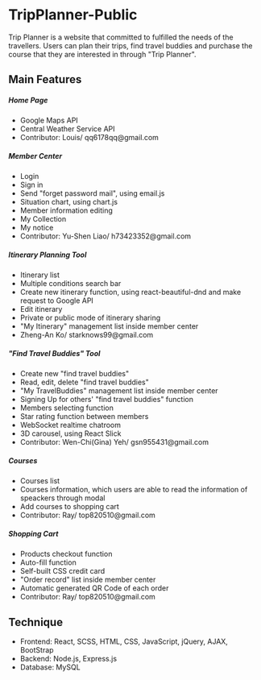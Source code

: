 # TripPlanner-Public
Trip Planner is a website that committed to fulfilled the needs of the travellers. Users can plan their trips, find travel buddies and purchase the course that they are interested in through "Trip Planner".


<h2>Main Features</h2>
<h5>Home Page</h5>
<ul>
  <li>Google Maps API</li>
  <li>Central Weather Service API</li>
  <li>Contributor: Louis/ qq6178qq@gmail.com</li>
</ul>
<h5>Member Center</h5>
<ul>
  <li>Login</li>
  <li>Sign in</li>
  <li>Send "forget password mail", using email.js</li>
  <li>Situation chart, using chart.js</li>
  <li>Member information editing</li>
  <li>My Collection</li>
  <li>My notice</li>
  <li>Contributor: Yu-Shen Liao/  h73423352@gmail.com</li>
</ul>
<h5>Itinerary Planning Tool</h5>
<ul>
  <li>Itinerary list</li>
  <li>Multiple conditions search bar</li>
  <li>Create new itinerary function, using react-beautiful-dnd and make request to Google API</li>
  <li>Edit itinerary</li>
  <li>Private or public mode of itinerary sharing</li>
  <li>"My Itinerary" management list inside member center</li>
  <li>Zheng-An Ko/ starknows99@gmail.com</li>
</ul>
<h5>"Find Travel Buddies" Tool</h5>
<ul>
  <li>Create new "find travel buddies"</li>
  <li>Read, edit, delete "find travel buddies"</li>
  <li>"My TravelBuddies" management list inside member center</li>
  <li>Signing Up for others' "find travel buddies" function</li>
  <li>Members selecting function</li>
  <li>Star rating function between members</li>
  <li>WebSocket realtime chatroom</li>
  <li>3D carousel, using React Slick</li>
  <li>Contributor: Wen-Chi(Gina) Yeh/  gsn955431@gmail.com</li>
</ul>
<h5>Courses</h5>
<ul>
  <li>Courses list</li>
  <li>Courses information, which users are able to read the information of speackers through modal</li>
  <li>Add courses to shopping cart</li>
  <li>Contributor: Ray/ top820510@gmail.com</li>
</ul>
<h5>Shopping Cart</h5>
<ul>
  <li>Products checkout function</li>
  <li>Auto-fill function</li>
  <li>Self-built CSS credit card</li>
  <li>"Order record" list inside member center</li>
  <li>Automatic generated QR Code of each order</>
  <li>Contributor: Ray/ top820510@gmail.com</li>
</ul>    

<h2>Technique</h2>
<ul>
  <li>Frontend: React, SCSS, HTML, CSS, JavaScript, jQuery, AJAX, BootStrap</li>
  <li>Backend: Node.js, Express.js</li>
  <li>Database: MySQL</li>
</ul>

